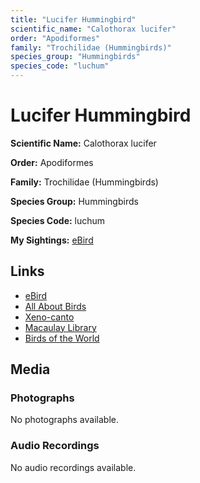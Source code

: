 ```yaml
---
title: "Lucifer Hummingbird"
scientific_name: "Calothorax lucifer"
order: "Apodiformes"
family: "Trochilidae (Hummingbirds)"
species_group: "Hummingbirds"
species_code: "luchum"
---
```


# Lucifer Hummingbird

**Scientific Name:** Calothorax lucifer

**Order:** Apodiformes

**Family:** Trochilidae (Hummingbirds)

**Species Group:** Hummingbirds

**Species Code:** luchum

**My Sightings:** [eBird](https://ebird.org/lifelist?r=world&time=life&spp=luchum)

## Links
* [eBird](https://ebird.org/species/luchum) 
* [All About Birds](https://www.allaboutbirds.org/guide/luchum) 
* [Xeno-canto](https://www.xeno-canto.org/species/luchum) 
* [Macaulay Library](https://search.macaulaylibrary.org/catalog?taxonCode=luchum&sort=rating_rank_desc)
* [Birds of the World](https://birdsoftheworld.org/bow/species/luchum)

## Media
### Photographs
No photographs available.

### Audio Recordings
No audio recordings available.
